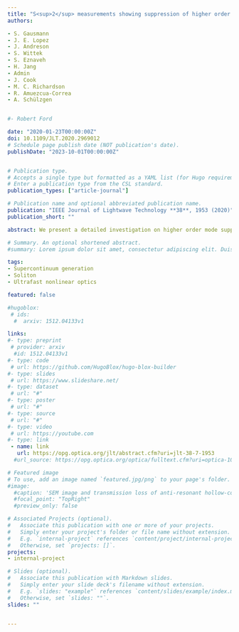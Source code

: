 ```yaml
---
title: "S<sup>2</sup> measurements showing suppression of higher order modes in confined rare earth doped large core fibers"
authors:

- S. Gausmann
- J. E. Lopez
- J. Andreson
- S. Wittek
- S. Eznaveh
- H. Jang
- Admin
- J. Cook
- M. C. Richardson
- R. Amuezcua-Correa
- A. Schülzgen


#- Robert Ford

date: "2020-01-23T00:00:00Z"
doi: 10.1109/JLT.2020.2969012
# Schedule page publish date (NOT publication's date).
publishDate: "2023-10-01T00:00:00Z"


# Publication type.
# Accepts a single type but formatted as a YAML list (for Hugo requirements).
# Enter a publication type from the CSL standard.
publication_types: ["article-journal"]

# Publication name and optional abbreviated publication name.
publication: "IEEE Journal of Lightwave Technology **38**, 1953 (2020)"
publication_short: ""

abstract: We present a detailed investigation on higher order mode suppression due to differential gain in large mode area step index fiber amplifiers with confined Yb doping using spatially and spectrally resolved imaging (S2). A novel active fiber with Yb doping confined to the central 30% of the core area is fabricated and its performance is directly compared to a fiber with a conventional homogeneously doped core with almost identical parameters. At high pump rates, S2 and beam pointing stability measurements clearly demonstrate fundamental mode operation of the confined doping few mode fiber, even under imperfect launching conditions and environmental perturbations. In addition, we discuss the mode content as a function of gain in co-pumped fiber amplifiers with and without confined rare earth core doping using a power propagation model for fibers with similar parameters to those used in our experiments. Our simulation results as well as amplification experiments indicate the great potential of the confined doping concept for single mode high power operation.

# Summary. An optional shortened abstract.
#summary: Lorem ipsum dolor sit amet, consectetur adipiscing elit. Duis posuere tellus ac convallis placerat. Proin tincidunt magna sed ex sollicitudin condimentum.

tags:
- Supercontinuum generation
- Soliton
- Ultrafast nonlinear optics

featured: false

#hugoblox:
 # ids:
  #  arxiv: 1512.04133v1

links:
#- type: preprint
 # provider: arxiv
  #id: 1512.04133v1
#- type: code
 # url: https://github.com/HugoBlox/hugo-blox-builder
#- type: slides
 # url: https://www.slideshare.net/
#- type: dataset
 # url: "#"
#- type: poster
 # url: "#"
#- type: source
 # url: "#"
#- type: video
 # url: https://youtube.com
#- type: link
 - name: link
   url: https://opg.optica.org/jlt/abstract.cfm?uri=jlt-38-7-1953
  #url_source: https://opg.optica.org/optica/fulltext.cfm?uri=optica-10-10-1253

# Featured image
# To use, add an image named `featured.jpg/png` to your page's folder. 
#image:
  #caption: 'SEM image and transmission loss of anti-resonant hollow-core fiber'
  #focal_point: "TopRight"
  #preview_only: false

# Associated Projects (optional).
#   Associate this publication with one or more of your projects.
#   Simply enter your project's folder or file name without extension.
#   E.g. `internal-project` references `content/project/internal-project/index.md`.
#   Otherwise, set `projects: []`.
projects:
- internal-project

# Slides (optional).
#   Associate this publication with Markdown slides.
#   Simply enter your slide deck's filename without extension.
#   E.g. `slides: "example"` references `content/slides/example/index.md`.
#   Otherwise, set `slides: ""`.
slides: ""


---
```

